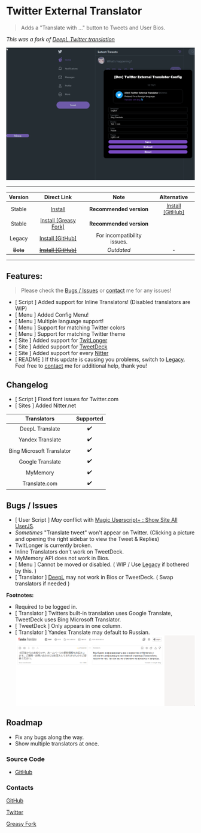 # Twitter External Translator

> Adds a "Translate with ..." button to Tweets and User Bios.

*This was a fork of [DeepL Twitter translation](https://greasyfork.org/scripts/411976)*

![Menu Preview](https://raw.githubusercontent.com/magicoflolis/userscriptrepo/master/assets/ExternalTranslator.gif)

***

| Version | Direct Link | Note | Alternative |
|:----------:|:----------:|:----------:|:----------:|
Stable | [Install](#install-area) | **Recommended version** | [Install [GitHub]](https://github.com/magicoflolis/userscriptrepo/raw/master/ExternalTranslator/twittertranslator.user.js)
Stable | [Install [Greasy Fork]](https://greasyfork.org/scripts/421643) | **Recommended version** |
Legacy | [Install [GitHub]](https://github.com/magicoflolis/userscriptrepo/raw/master/ExternalTranslator/twittertranslatorlegacy.user.js) | For incompatibility issues. |
~~Beta~~ | ~~[Install [GitHub]](https://github.com/magicoflolis/userscriptrepo/raw/master/ExternalTranslator/twittertranslatorbeta.user.js)~~ | *Outdated* | -

***

## **Features:**

> Please check the [Bugs / Issues](#bugs--issues) or [contact](#contacts) me for any issues!

* [ Script ] Added support for Inline Translators! (Disabled translators are WIP)
* [ Menu ] Added Config Menu!
* [ Menu ] Multiple language support!
* [ Menu ] Support for matching Twitter colors
* [ Menu ] Support for matching Twitter theme
* [ Site ] Added support for [TwitLonger](https://www.twitlonger.com)
* [ Site ] Added support for [TweetDeck](https://tweetdeck.twitter.com)
* [ Site ] Added support for every [Nitter](https://github.com/zedeus/nitter/wiki/Instances#official-instances)
* [ README ] If this update is causing you problems, switch to [Legacy](https://github.com/magicoflolis/userscriptrepo/raw/master/ExternalTranslator/twittertranslatorlegacy.user.js). Feel free to [contact](#contacts) me for additional help, thank you!

## Changelog

* [ Script ] Fixed font issues for Twitter.com
* [ Sites ] Added Nitter.net

 Translators | Supported
:-----------:|:---------:
DeepL Translate | ✔️
Yandex Translate | ✔️
Bing Microsoft Translator| ✔️
Google Translate | ✔️
MyMemory | ✔️
Translate.com | ✔️

## Bugs / Issues

* [ User Script ] *May* conflict with [Magic Userscript+ : Show Site All UserJS](https://greasyfork.org/scripts/421603).
* *Sometimes* "Translate tweet" won't appear on Twitter. (Clicking a picture and opening the right sidebar to view the Tweet & Replies)
* TwitLonger is currently broken.
* Inline Translators don't work on TweetDeck.
* MyMemory API does not work in Bios.
* [ Menu ] Cannot be moved or disabled. ( WIP / Use [Legacy](https://github.com/magicoflolis/userscriptrepo/raw/master/ExternalTranslator/twittertranslatorlegacy.user.js) if bothered by this. )
* [ Translator ] [DeepL](https://www.deepl.com/translator) may not work in Bios or TweetDeck. ( Swap translators if needed )

**Footnotes:**

* Required to be logged in.
* [ Translator ] Twitters built-in translation uses Google Translate, TweetDeck uses Bing Microsoft Translator.
* [ TweetDeck ] Only appears in one column.
* [ Translator ] Yandex Translate may default to Russian.
![YandexHelp](https://raw.githubusercontent.com/magicoflolis/userscriptrepo/master/assets/ExternalTranslator4.gif)

## Roadmap

* Fix any bugs along the way.
* Show multiple translators at once.

### Source Code

* [GitHub](https://github.com/magicoflolis/userscriptrepo/tree/master/ExternalTranslator)

### Contacts

[GitHub](https://github.com/magicoflolis)

[Twitter](https://twitter.com/for_lollipops)

[Greasy Fork](https://greasyfork.org/users/166061)

